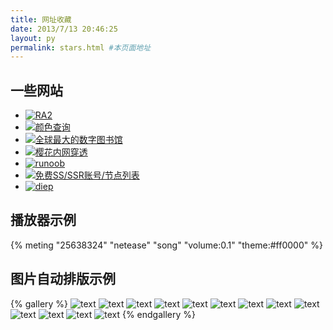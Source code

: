 ```yaml
---
title: 网址收藏
date: 2013/7/13 20:46:25
layout: py
permalink: stars.html #本页面地址
---
```


## 一些网站
- [![RA2](https://game.chronodivide.com/img/soviet-logo.png)](https://game.chronodivide.com/)
- [![颜色查询](https://m.fontke.com/favicon.ico)](https://m.fontke.com/tool/rgb/00cc55/)
- [![全球最大的数字图书馆](https://zh.id1lib.org/favicon.ico)](https://zh.id1lib.org/)
- [![樱花内网穿透](https://www.natfrp.com/favicon.ico)](https://www.natfrp.com)
- [![runoob](https://www.runoob.com/favicon.ico)](https://www.runoob.com/)
- [![免费SS/SSR账号/节点列表](https://github.com/favicon.ico)](https://github.com/Alvin9999/new-pac/wiki/ss%E5%85%8D%E8%B4%B9%E8%B4%A6%E5%8F%B7)
- [![diep](https://diep.io/favicon.ico)](https://diep.io/)

<!-- - [![免费SS/SSR账号/节点列表](https://tr1.freeair888.club/favicon.ico)](https://tr1.freeair888.club/ss免费账号) -->
<!-- - [![colordesigner](https://colordesigner.io/favicon.ico)](https://colordesigner.io/) -->

## 播放器示例
{% meting "25638324" "netease" "song" "volume:0.1" "theme:#ff0000" %}
## 图片自动排版示例
{% gallery %}
![text](https://cdn.jsdelivr.net/gh/nexmoe/image@latest/20210207192753.jpg)
![text](https://cdn.jsdelivr.net/gh/nexmoe/image@latest/20210207192754.jpg)
![text](https://cdn.jsdelivr.net/gh/nexmoe/image@latest/20210207192755.jpg)
![text](https://cdn.jsdelivr.net/gh/nexmoe/image@latest/20210207192756.jpg)
![text](https://cdn.jsdelivr.net/gh/nexmoe/image@latest/20210207192757.jpg)
![text](https://cdn.jsdelivr.net/gh/nexmoe/image@latest/20210207192530.jpg)
![text](https://cdn.jsdelivr.net/gh/nexmoe/image@latest/20210207192531.jpg)
![text](https://cdn.jsdelivr.net/gh/nexmoe/image@latest/20210207192532.jpg)
![text](https://cdn.jsdelivr.net/gh/nexmoe/image@latest/20210207192533.jpg)
![text](https://cdn.jsdelivr.net/gh/nexmoe/image@latest/20210207192534.jpg)
![text](https://cdn.jsdelivr.net/gh/nexmoe/image@latest/20210207192535.jpg)
![text](https://cdn.jsdelivr.net/gh/nexmoe/image@latest/20210207192415.jpg)
![text](https://cdn.jsdelivr.net/gh/nexmoe/image@latest/20210207192416.jpg)
{% endgallery %}